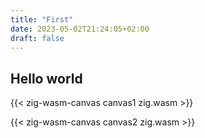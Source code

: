 ```yaml
---
title: "First"
date: 2023-05-02T21:24:05+02:00
draft: false
---
```


## Hello world

{{< zig-wasm-canvas canvas1 zig.wasm >}}

{{< zig-wasm-canvas canvas2 zig.wasm >}}
